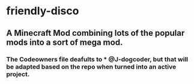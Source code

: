 # friendly-disco
## A Minecraft Mod combining lots of the popular mods into a sort of mega mod.

### The Codeowners file deafults to * @J-dogcoder, but that will be adapted based on the repo when turned into an active project.
